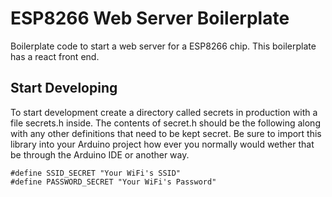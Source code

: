 # ESP8266 Web Server Boilerplate
Boilerplate code to start a web server for a ESP8266 chip. This boilerplate has a react front end.

## Start Developing
To start development create a directory called secrets in production with a file secrets.h inside. The contents of secret.h should be the following along with any other definitions that need to be kept secret. Be sure to import this library into your Arduino project how ever you normally would wether that be through the Arduino IDE or another way.

```
#define SSID_SECRET "Your WiFi's SSID"
#define PASSWORD_SECRET "Your WiFi's Password"
```